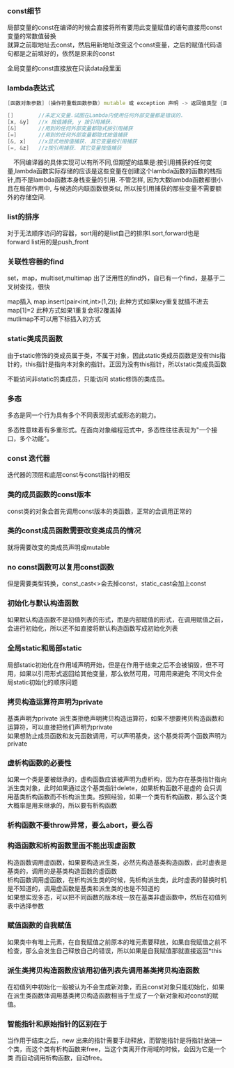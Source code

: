 ### const细节  
局部变量的const在编译的时候会直接将所有要用此变量赋值的语句直接用const变量的常数值替换  
就算之前取地址去const，然后用新地址改变这个const变量，之后的赋值代码语句都是之前填好的，依然是原来的const  

全局变量的const直接放在只读data段里面


### lambda表达式  
```cpp
[函数对象参数] (操作符重载函数参数) mutable 或 exception 声明 -> 返回值类型 {函数体}

[]        //未定义变量.试图在Lambda内使用任何外部变量都是错误的.
[x, &y]   //x 按值捕获, y 按引用捕获.
[&]       //用到的任何外部变量都隐式按引用捕获
[=]       //用到的任何外部变量都隐式按值捕获
[&, x]    //x显式地按值捕获. 其它变量按引用捕获
[=, &z]   //z按引用捕获. 其它变量按值捕获
```

　不同编译器的具体实现可以有所不同,但期望的结果是:按引用捕获的任何变量,lambda函数实际存储的应该是这些变量在创建这个lambda函数的函数的栈指针,而不是lambda函数本身栈变量的引用. 不管怎样, 因为大数lambda函数都很小且在局部作用中, 与候选的内联函数很类似, 所以按引用捕获的那些变量不需要额外的存储空间.


### list的排序  
对于无法顺序访问的容器，sort用的是list自己的排序l.sort,forward也是  
forward list用的是push_front   

### 关联性容器的find  
set，map，multiset,multimap 出了泛用性的find外，自已有一个find，是基于二叉树查找，很快  

map插入  map.insert(pair<int,int>(1,2));  此种方式如果key重复就插不进去   
map\[1]=2  此种方式如果1重复会将2覆盖掉  
mutlimap不可以用下标插入的方式   

### static类成员函数

由于static修饰的类成员属于类，不属于对象，因此static类成员函数是没有this指针的，this指针是指向本对象的指针。正因为没有this指针，所以static类成员函数

不能访问非static的类成员，只能访问 static修饰的类成员。

### 多态  
多态是同一个行为具有多个不同表现形式或形态的能力。

多态性意味着有多重形式。在面向对象编程范式中，多态性往往表现为"一个接口，多个功能"。


### const 迭代器  
迭代器的顶层和底层const与const指针的相反  

### 类的成员函数的const版本  
const类的对象会首先调用const版本的类函数，正常的会调用正常的  

### 类的const成员函数需要改变类成员的情况   
就将需要改变的类成员声明成mutable  

### no const函数可以复用const函数  
但是需要类型转换，const_cast<>会去掉const，static_cast会加上const

### 初始化与默认构造函数  
如果默认构造函数不是初值列表的形式，而是内部赋值的形式，在调用赋值之前，会进行初始化，所以还不如直接将默认构造函数写成初始化列表   

### 全局static和局部static   
局部static初始化在作用域声明开始，但是在作用于结束之后不会被销毁，但不可用，如果以引用形式返回给其他变量，那么依然可用，可用用来避免
不同文件全局static初始化的顺序问题  

### 拷贝构造运算符声明为private 
基类声明为private 派生类拒绝声明拷贝构造运算符，如果不想要拷贝构造函数和运算符，可以直接把他们声明为private  
如果想防止成员函数和友元函数调用，可以声明基类，这个基类将两个函数声明为private   

### 虚析构函数的必要性  
如果一个类是要被继承的，虚构函数应该被声明为虚析构，因为存在基类指针指向派生类对象，此时如果通过这个基类指针delete，如果析构函数不是虚的
会只调用基类析构函数而不析构派生类。按照经验，如果一个类有析构函数，那么这个类大概率是用来继承的，所以要有析构函数  

### 析构函数不要throw异常，要么abort，要么吞  

### 构造函数和析构函数里面不能出现虚函数   
构造函数调用虚函数，如果要构造派生类，必然先构造基类构造函数，此时虚表是基类的，调用的是基类构造函数的虚函数   
析构函数调用虚函数，在析构派生类的时候，先析构派生类，此时虚表的替换时机是不知道的，调用虚函数是基类和派生类的也是不知道的    
如果想实现多态，可以把不同函数的版本统一放在基类非虚函数中，然后在初值列表中选择参数  

### 赋值函数的自我赋值  
如果类中有堆上元素，在自我赋值之前原本的堆元素要释放，如果自我赋值之前不检查，那么会发生自己释放自己的错误，所以如果是自我赋值那就直接返回*this  

### 派生类拷贝构造函数应该用初值列表先调用基类拷贝构造函数  
在初值列中初始化一般被认为不会生成新对象，而且const对象只能初始化，如果在派生类函数体调用基类拷贝构造函数相当于生成了一个新对象和对const的赋值。

### 智能指针和原始指针的区别在于  
当作用于结束之后，new 出来的指针需要手动释放，而智能指针是将指针放进一个类，而这个类有析构函数来free，当这个类离开作用域的时候，会因为它是一个类
而自动调用析构函数，自动free。